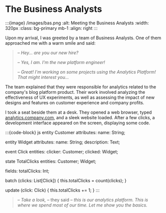 # The Business Analysts

:::{image} /images/bas.png
:alt: Meeting the Business Analysts
:width: 320px
:class: bg-primary mb-1
:align: right
:::

Upon my arrival, I was greeted by a team of Business Analysts. One of them approached me with a warm smile and said:

> – _Hey... are you our new hire?_
>
> – _Yes, I am. I'm the new platform engineer!_
>
> – _Great! I'm working on some projects using the Analytics Platform! That might interest you..._

The team explained that they were responsible for analytics related to the company's blog platform product. Their work involved analyzing the effectiveness of UX experiments, as well as assessing the impact of new designs and features on customer experience and company profits.

I took a seat beside them at a desk. They opened a web browser, typed [analytics.company.com](/#), and a sleek website loaded. After a few clicks, a development interface appeared on the screen, displaying some code.

:::{code-block} js
entity Customer
    attributes:
        name: String;

entity Widget
    attributes:
        name: String;
        description: Text;

event Click
  entities:
    clicker: Customer;
    clicked: Widget;

state TotalClicks
  entities:
    Customer;
    Widget;

  fields:
    totalClicks: Int;

  batch (clicks: List[Click]) {
    this.totalClicks = count(clicks);
  }

  update (click: Click) {
    this.totalClicks += 1;
  }
:::

> – _Take a look,_ – they said – _this is our analytics platform. This is where we spend most of our time. Let me show you the basics._

